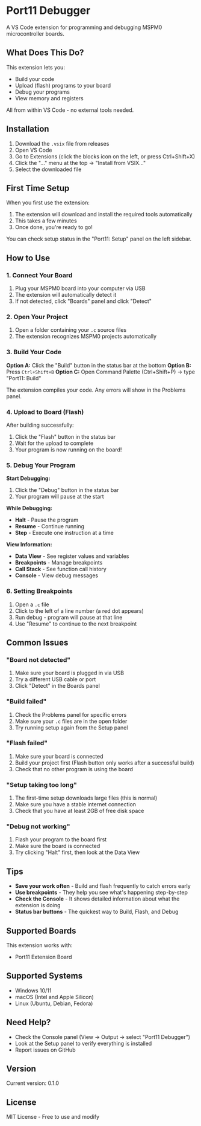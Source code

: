# Port11 Debugger

A VS Code extension for programming and debugging MSPM0 microcontroller boards.

## What Does This Do?

This extension lets you:
- Build your code
- Upload (flash) programs to your board
- Debug your programs
- View memory and registers

All from within VS Code - no external tools needed.

## Installation

1. Download the `.vsix` file from releases
2. Open VS Code
3. Go to Extensions (click the blocks icon on the left, or press Ctrl+Shift+X)
4. Click the "..." menu at the top → "Install from VSIX..."
5. Select the downloaded file

## First Time Setup

When you first use the extension:

1. The extension will download and install the required tools automatically
2. This takes a few minutes
3. Once done, you're ready to go!

You can check setup status in the "Port11: Setup" panel on the left sidebar.

## How to Use

### 1. Connect Your Board

1. Plug your MSPM0 board into your computer via USB
2. The extension will automatically detect it
3. If not detected, click "Boards" panel and click "Detect"

### 2. Open Your Project

1. Open a folder containing your `.c` source files
2. The extension recognizes MSPM0 projects automatically

### 3. Build Your Code

**Option A:** Click the "Build" button in the status bar at the bottom
**Option B:** Press `Ctrl+Shift+B`
**Option C:** Open Command Palette (Ctrl+Shift+P) → type "Port11: Build"

The extension compiles your code. Any errors will show in the Problems panel.

### 4. Upload to Board (Flash)

After building successfully:

1. Click the "Flash" button in the status bar
2. Wait for the upload to complete
3. Your program is now running on the board!

### 5. Debug Your Program

**Start Debugging:**
1. Click the "Debug" button in the status bar
2. Your program will pause at the start

**While Debugging:**
- **Halt** - Pause the program
- **Resume** - Continue running
- **Step** - Execute one instruction at a time

**View Information:**
- **Data View** - See register values and variables
- **Breakpoints** - Manage breakpoints
- **Call Stack** - See function call history
- **Console** - View debug messages

### 6. Setting Breakpoints

1. Open a `.c` file
2. Click to the left of a line number (a red dot appears)
3. Run debug - program will pause at that line
4. Use "Resume" to continue to the next breakpoint

## Common Issues

### "Board not detected"
1. Make sure your board is plugged in via USB
2. Try a different USB cable or port
3. Click "Detect" in the Boards panel

### "Build failed"
1. Check the Problems panel for specific errors
2. Make sure your `.c` files are in the open folder
3. Try running setup again from the Setup panel

### "Flash failed"
1. Make sure your board is connected
2. Build your project first (Flash button only works after a successful build)
3. Check that no other program is using the board

### "Setup taking too long"
1. The first-time setup downloads large files (this is normal)
2. Make sure you have a stable internet connection
3. Check that you have at least 2GB of free disk space

### "Debug not working"
1. Flash your program to the board first
2. Make sure the board is connected
3. Try clicking "Halt" first, then look at the Data View

## Tips

- **Save your work often** - Build and flash frequently to catch errors early
- **Use breakpoints** - They help you see what's happening step-by-step
- **Check the Console** - It shows detailed information about what the extension is doing
- **Status bar buttons** - The quickest way to Build, Flash, and Debug

## Supported Boards

This extension works with:
- Port11 Extension Board

## Supported Systems

- Windows 10/11
- macOS (Intel and Apple Silicon)
- Linux (Ubuntu, Debian, Fedora)

## Need Help?

- Check the Console panel (View → Output → select "Port11 Debugger")
- Look at the Setup panel to verify everything is installed
- Report issues on GitHub

## Version

Current version: 0.1.0

## License

MIT License - Free to use and modify